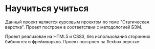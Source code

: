 # Научиться учиться

Данный проект является курсовым проектом по теме "Статическая верстка". Проект построен в соответствии с методологией БЭМ.

Проект реализован на HTML5 и CSS3, без использования сторонних библиотек и фреймворков. Проект построен на flexbox верстке.
